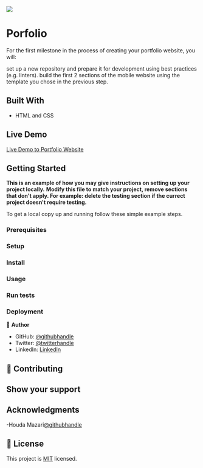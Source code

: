 ![](https://img.shields.io/badge/Microverse-blueviolet)

# Porfolio

For the first milestone in the process of creating your portfolio website, you will:

set up a new repository and prepare it for development using best practices (e.g. linters).
build the first 2 sections of the mobile website using the template you chose in the previous step.


## Built With

- HTML and CSS

## Live Demo

[Live Demo to Portfolio Website]([https://livedemo.com](https://filedn.com/lvYd2ScBUUoks42n44LxAkQ/Portfolio/))


## Getting Started

**This is an example of how you may give instructions on setting up your project locally.**
**Modify this file to match your project, remove sections that don't apply. For example: delete the testing section if the currect project doesn't require testing.**


To get a local copy up and running follow these simple example steps.

### Prerequisites

### Setup

### Install

### Usage

### Run tests

### Deployment

👤 **Author**

- GitHub: [@githubhandle](https://github.com/Lucash2022)
- Twitter: [@twitterhandle](https://twitter.com/@Lucas_David_22)
- LinkedIn: [LinkedIn](https://www.linkedin.com/in/lucas-erkana-b30a0b3b/)


## 🤝 Contributing



## Show your support


## Acknowledgments
-Houda Mazari[@githubhandle](https://github.com/houdamzari)


## 📝 License

This project is [MIT](./LICENSE) licensed.
